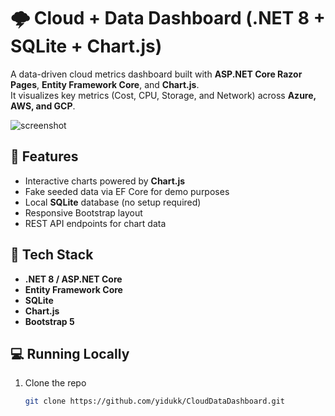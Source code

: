 # 🌩️ Cloud + Data Dashboard (.NET 8 + SQLite + Chart.js)

A data-driven cloud metrics dashboard built with **ASP.NET Core Razor Pages**, **Entity Framework Core**, and **Chart.js**.  
It visualizes key metrics (Cost, CPU, Storage, and Network) across **Azure, AWS, and GCP**.

![screenshot](docs/dashboard.png)

## 🧠 Features
- Interactive charts powered by **Chart.js**
- Fake seeded data via EF Core for demo purposes
- Local **SQLite** database (no setup required)
- Responsive Bootstrap layout
- REST API endpoints for chart data

## 🧰 Tech Stack
- **.NET 8 / ASP.NET Core**
- **Entity Framework Core**
- **SQLite**
- **Chart.js**
- **Bootstrap 5**

## 💻 Running Locally
1. Clone the repo  
   ```bash
   git clone https://github.com/yidukk/CloudDataDashboard.git
